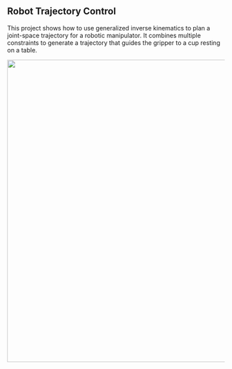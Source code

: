 ## Robot Trajectory Control
This project shows how to use generalized inverse kinematics to plan a joint-space trajectory for a
robotic manipulator. It combines multiple constraints to generate a trajectory that guides the gripper
to a cup resting on a table.

<img src="https://github.com/souvik0306/robot-trajectory-control/blob/master/Simulation_images/First_look.jpg" width="800" height="700">
